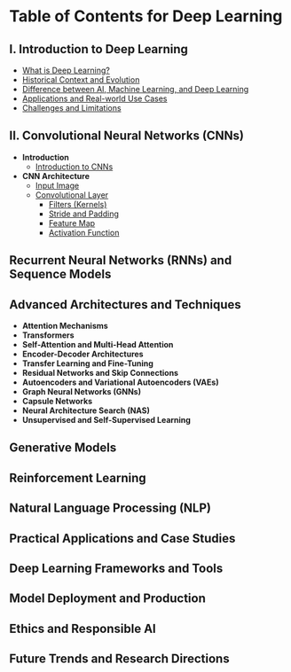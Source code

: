 # Table of Contents for Deep Learning

## I. Introduction to Deep Learning
- [What is Deep Learning?](https://github.com/yangshiteng/Data-Science-Learning-Path/blob/main/deep_learning/introduction_to_deep_learning/what_is_deep_learning.md)
- [Historical Context and Evolution](https://github.com/yangshiteng/Data-Science-Learning-Path/blob/main/deep_learning/introduction_to_deep_learning/historical_context_and_evolution.md)
- [Difference between AI, Machine Learning, and Deep Learning](https://github.com/yangshiteng/Data-Science-Learning-Path/blob/main/deep_learning/introduction_to_deep_learning/difference_ai_ml_dl.md)
- [Applications and Real-world Use Cases](https://github.com/yangshiteng/Data-Science-Learning-Path/blob/main/deep_learning/introduction_to_deep_learning/applications_and_realworld_use_cases.md)
- [Challenges and Limitations](https://github.com/yangshiteng/Data-Science-Learning-Path/blob/main/deep_learning/introduction_to_deep_learning/challenges_and_limitations.md)
  
## II. Convolutional Neural Networks (CNNs)
- **Introduction**
  - [Introduction to CNNs](https://github.com/yangshiteng/Data-Science-Learning-Path/blob/main/deep_learning/convolutional_neural_networks/introduction_to_cnns.md)
- **CNN Architecture**
  - [Input Image](https://github.com/yangshiteng/Data-Science-Learning-Path/blob/main/deep_learning/convolutional_neural_networks/input_image.md)
  - [Convolutional Layer](https://github.com/yangshiteng/Data-Science-Learning-Path/blob/main/deep_learning/convolutional_neural_networks/convolutional_layer.md)
    - [Filters (Kernels)](https://github.com/yangshiteng/Data-Science-Learning-Path/blob/main/deep_learning/convolutional_neural_networks/filters.md)
    - [Stride and Padding](https://github.com/yangshiteng/Data-Science-Learning-Path/blob/main/deep_learning/convolutional_neural_networks/stride_and_padding.md)
    - [Feature Map](https://github.com/yangshiteng/Data-Science-Learning-Path/blob/main/deep_learning/convolutional_neural_networks/feature_map.md)
    - [Activation Function](https://github.com/yangshiteng/Data-Science-Learning-Path/blob/main/deep_learning/convolutional_neural_networks/activation_function.md)
  

## Recurrent Neural Networks (RNNs) and Sequence Models

## Advanced Architectures and Techniques
- **Attention Mechanisms**
- **Transformers**
- **Self-Attention and Multi-Head Attention**
- **Encoder-Decoder Architectures**
- **Transfer Learning and Fine-Tuning**
- **Residual Networks and Skip Connections**
- **Autoencoders and Variational Autoencoders (VAEs)**
- **Graph Neural Networks (GNNs)**
- **Capsule Networks**
- **Neural Architecture Search (NAS)**
- **Unsupervised and Self-Supervised Learning**

## Generative Models

## Reinforcement Learning

## Natural Language Processing (NLP)

## Practical Applications and Case Studies

## Deep Learning Frameworks and Tools

## Model Deployment and Production

## Ethics and Responsible AI

## Future Trends and Research Directions










